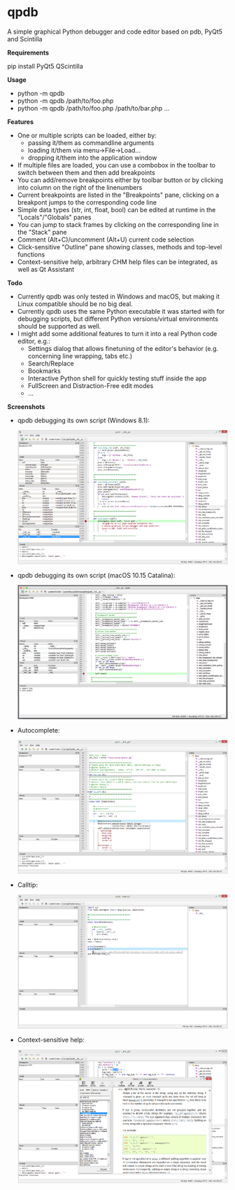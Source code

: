 # qpdb
A simple graphical Python debugger and code editor based on pdb, PyQt5 and Scintilla

**Requirements**

pip install PyQt5 QScintilla

**Usage**

* python -m qpdb
* python -m qpdb /path/to/foo.php
* python -m qpdb /path/to/foo.php /path/to/bar.php ...

**Features**

* One or multiple scripts can be loaded, either by:
    * passing it/them as commandline arguments
    * loading it/them via menu->File->Load...
    * dropping it/them into the application window
* If multiple files are loaded, you can use a combobox in the toolbar to switch between them and then add breakpoints
* You can add/remove breakpoints either by toolbar button or by clicking into column on the right of the linenumbers
* Current breakpoints are listed in the "Breakpoints" pane, clicking on a breakpont jumps to the corresponding code line
* Simple data types (str, int, float, bool) can be edited at runtime in the "Locals"/"Globals" panes
* You can jump to stack frames by clicking on the corresponding line in the "Stack" pane
* Comment (Alt+C)/uncomment (Alt+U) current code selection
* Click-sensitive "Outline" pane showing classes, methods and top-level functions
* Context-sensitive help, arbitrary CHM help files can be integrated, as well as Qt Assistant

**Todo**

* Currently qpdb was only tested in Windows and macOS, but making it Linux compatible should be no big deal.
* Currently qpdb uses the same Python executable it was started with for debugging scripts, but different Python versions/virtual environments should be supported as well.
* I might add some additional features to turn it into a real Python code editor, e.g.:
    * Settings dialog that allows finetuning of the editor's behavior (e.g. concerning line wrapping, tabs etc.)
    * Search/Replace
    * Bookmarks
    * Interactive Python shell for quickly testing stuff inside the app
    * FullScreen and Distraction-Free edit modes
    * ...

**Screenshots**

* qpdb debugging its own script (Windows 8.1):

  ![](screenshots/qpdb_debugging.png)

* qpdb debugging its own script (macOS 10.15 Catalina):

  ![](screenshots/qpdb_debugging_macos.png)

* Autocomplete:

  ![](screenshots/qpdb_autocomplete.png)

* Calltip:

  ![](screenshots/qpdb_calltip.png)

* Context-sensitive help:

  ![](screenshots/qpdb_help.png)
